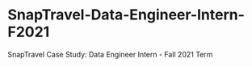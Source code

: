 # SnapTravel-Data-Engineer-Intern-F2021

SnapTravel Case Study: Data Engineer Intern - Fall 2021 Term
